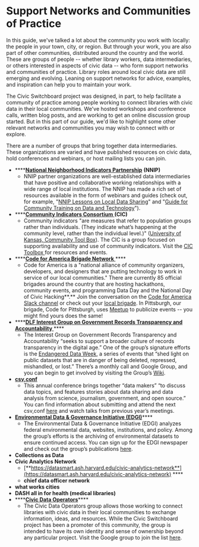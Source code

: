# Support Networks and Communities of Practice

In this guide, we've talked a lot about the community you work with locally: the people in your town, city, or region. But through your work, you are also part of other communities, distributed around the country and the world. These are groups of people -- whether library workers, data intermediaries, or others interested in aspects of civic data -- who form support networks and communities of practice. Library roles around local civic data are still emerging and evolving. Leaning on support networks for advice, examples, and inspiration can help you to maintain your work.

The Civic Switchboard project was designed, in part, to help facilitate a community of practice among people working to connect libraries with civic data in their local communities. We've hosted workshops and conference calls, written blog posts, and are working to get an online discussion group started. But in this part of our guide, we'd like to highlight some other relevant networks and communities you may wish to connect with or explore.

There are a number of groups that bring together data intermediaries. These organizations are varied and have published resources on civic data, hold conferences and webinars, or host mailing lists you can join. 

* \*\*\*\*[**National Neighborhood Indicators Partnership**](https://www.neighborhoodindicators.org/) **\(**NNIP**\)**
  * NNIP partner organizations are well-established data intermediaries that have positive and collaborative working relationships with a wide range of local institutions. The NNIP has made a rich set of resources available in the form of webinars and guides \(check out, for example, "[NNIP Lessons on Local Data Sharing](https://www.neighborhoodindicators.org/library/guides/nnip-lessons-local-data-sharing)" and "[Guide for Community Training on Data and Technology](https://www.neighborhoodindicators.org/library/catalog/guide-community-training-data-and-technology)"\).
* \*\*\*\*[**Community Indicators Consortium** ](https://communityindicators.net/)**\(CIC\)**
  * Community indicators "are measures that refer to population groups rather than individuals. \(They indicate what’s happening at the community level, rather than the individual level.\)" \([University of Kansas, Community Tool Box](https://ctb.ku.edu/en/table-of-contents/evaluate/evaluate-community-initiatives/examples-of-community-level-indicators/main)\). The CIC  is a group focused on supporting availability and use of community indicators. Visit the [CIC Toolbox ](https://communityindicators.net/knowledge/)for resources and events.
* \*\*\*\*[**Code for America Brigade Network** ](https://brigade.codeforamerica.org/)\*\*\*\*
  * Code for America is a "national alliance of community organizers, developers, and designers that are putting technology to work in service of our local communities." There are currently 85 official brigades around the country that are hosting hackathons, community events, and programming Data Day and the National Day of Civic Hacking**.** Join the conversation on the [Code for America Slack channel](https://docs.google.com/forms/d/e/1FAIpQLSfRqy9L8Z5bS8cPHmHrY6BPT5g6K45uo0Z3KicYLB4bsFp2wA/viewform) or check out your [local brigade](https://brigade.codeforamerica.org/brigades). In Pittsburgh, our brigade, Code for Pittsburgh, uses [Meetup](https://www.meetup.com/codeforpgh/) to publicize events -- you might find yours does the same!
* \*\*\*\*[**DLF Interest Group on Government Records Transparency and Accountability** ](https://www.diglib.org/groups/transparency-accountability/)\*\*\*\*
  * The Interest Group on Government Records Transparency and Accountability “seeks to support a broader culture of records transparency in the digital age.” One of the group’s signature efforts is the [Endangered Data Week](https://endangereddataweek.org/), a series of events that “shed light on public datasets that are in danger of being deleted, repressed, mishandled, or lost.” There’s a monthly call and Google Group, and you can begin to get involved by visiting the Group’s [Wiki](https://wiki.diglib.org/Transparency-Accountability).
* [**csv,conf** ](https://csvconf.com/)
  * This annual conference brings together “data makers” “to discuss data topics, and features stories about data sharing and data analysis from science, journalism, government, and open source.” You can find information about submitting and attend the next csv,conf [here](https://csvconf.com/) and watch talks from previous year’s meetings.
* [**Environmental Data & Governance Initiative \(EDGI\)**](https://envirodatagov.org/)\*\*\*\*
  * The Environmental Data & Governance Initiative \(EDGI\) analyzes federal environmental data, websites, institutions, and policy. Among the group’s efforts is the archiving of environmental datasets to ensure continued access. You can sign up for the EDGI newspaper and check out the group’s publications [here](https://envirodatagov.org/publications/).
* **Collections as Data** 
* **Civic Analytics Network**
  * [**https://datasmart.ash.harvard.edu/civic-analytics-network**](https://datasmart.ash.harvard.edu/civic-analytics-network) ****
  * **chief data officer network**
* **what works cities**
* **DASH all in for health \(medical libraries\)**
* \*\*\*\*[**Civic Data Operators**](https://civic-switchboard.github.io/group/)\*\*\*\*
  *  The Civic Data Operators group allows those working to connect libraries with civic data in their local communities to exchange information, ideas, and resources. While the Civic Switchboard project has been a promoter of this community, the group is intended to have its own identity and sense of ownership beyond any particular project. Visit the Google group to join the list [here](https://groups.google.com/forum/#!forum/civic-data-operators/join).

